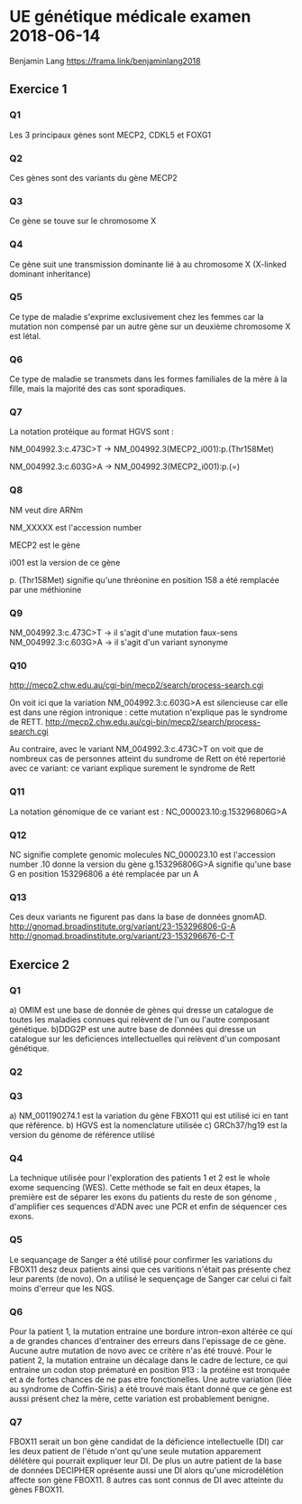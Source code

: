 # UE génétique médicale examen 2018-06-14
Benjamin Lang
https://frama.link/benjaminlang2018
## Exercice 1
### Q1
Les 3 principaux gènes sont MECP2, CDKL5 et FOXG1 
### Q2
Ces gènes sont des variants du gène MECP2
### Q3
Ce gène se touve sur le chromosome X
### Q4
Ce gène suit une transmission dominante lié à au chromosome X (X-linked dominant inheritance)
### Q5
Ce type de maladie s'exprime exclusivement chez les femmes car la mutation non compensé par un autre gène sur un deuxième chromosome X est létal.
### Q6
Ce type de maladie se transmets dans les formes familiales de la mère à la fille, mais la majorité des cas sont sporadiques.
### Q7
La notation protéique au format HGVS sont :

NM_004992.3:c.473C>T -> NM_004992.3(MECP2_i001):p.(Thr158Met)

NM_004992.3:c.603G>A -> NM_004992.3(MECP2_i001):p.(=)

### Q8
NM veut dire ARNm

NM_XXXXX est l'accession number

MECP2 est le gène 

i001 est la version de ce gène 

p. (Thr158Met) signifie qu'une thréonine en position 158 a été remplacée par une méthionine
### Q9
NM_004992.3:c.473C>T -> il s'agit d'une mutation faux-sens
NM_004992.3:c.603G>A -> il s'agit d'un variant synonyme
### Q10
http://mecp2.chw.edu.au/cgi-bin/mecp2/search/process-search.cgi

On voit ici que la variation NM_004992.3:c.603G>A est silencieuse car elle est dans une région intronique : cette mutation n'explique pas le syndrome de RETT.
http://mecp2.chw.edu.au/cgi-bin/mecp2/search/process-search.cgi

Au contraire, avec le variant NM_004992.3:c.473C>T on voit que de nombreux cas de personnes atteint du sundrome de Rett on été repertorié avec ce variant: ce variant explique surement le syndrome de Rett
### Q11
La notation génomique de ce variant est : NC_000023.10:g.153296806G>A
### Q12
NC signifie complete genomic molecules
NC_000023.10 est l'accession number
.10 donne la version du gène
g.153296806G>A signifie qu'une base G en position 153296806 a été remplacée par un A
### Q13
Ces deux variants ne figurent pas dans la base de données gnomAD.
http://gnomad.broadinstitute.org/variant/23-153296806-G-A
http://gnomad.broadinstitute.org/variant/23-153296676-C-T

## Exercice 2
### Q1
a) OMIM est une base de donnée de gènes qui dresse un catalogue de toutes les maladies connues qui relèvent de l'un ou l'autre composant génétique.
b)DDG2P est une autre base de données qui dresse un catalogue sur les deficiences intellectuelles qui relèvent d'un composant génétique.
### Q2

### Q3
a) NM_001190274.1 est la variation du gène FBXO11 qui est utilisé ici en tant que référence.
b) HGVS est la nomenclature utilisée
c) GRCh37/hg19 est la version du génome de référence utilisé
### Q4
La technique utilisée pour l'exploration des patients 1 et 2 est le whole exome sequencing (WES). Cette méthode se fait en deux étapes, la première est de séparer les exons du patients du reste de son génome , d'amplifier ces sequences d'ADN avec une PCR et enfin de séquencer ces exons.
### Q5
Le sequançage de Sanger a été utilisé pour confirmer les variations du FBOX11 desz deux patients ainsi que ces varitions n'était pas présente chez leur parents (de novo). On a utilisé le sequençage de Sanger car celui ci fait moins d'erreur que les NGS.
### Q6
Pour la patient 1, la mutation entraine une bordure intron-exon altérée ce qui a de grandes chances d'entrainer des erreurs dans l'epissage de ce gène. Aucune autre mutation de novo avec ce critère n'as été trouvé.
Pour le patient 2, la mutation entraine un décalage dans le cadre de lecture, ce qui entraine un codon stop prématuré en position 913 : la protéine est tronquée et a de fortes chances de ne pas etre fonctionelles. Une autre variation (liée au syndrome de Coffin-Siris) a été trouvé mais étant donné que ce gène est aussi présent chez la mère, cette variation est probablement benigne.
### Q7
FBOX11 serait un bon gène candidat de la déficience intellectuelle (DI) car les deux patient de l'étude n'ont qu'une seule mutation apparement délétère qui pourrait expliquer leur DI. De plus un autre patient de la base de données DECIPHER oprésente aussi une DI alors qu'une microdélétion affecte son gène FBOX11. 8 autres cas sont connus de DI avec atteinte du gènes FBOX11. 
